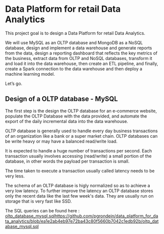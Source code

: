 # Data Platform for retail Data Analytics

This project goal is to design a Data Platform for retail Data Analytics. 

We will use MySQL as an OLTP database and MongoDB as a NoSQL database, design and implement a data warehouse and generate reports from the data, design a reporting dashboard that reflects the key metrics of the business, extract data from OLTP and NoSQL databases, transform it and load it into the data warehouse, then create an ETL pipeline, and finally, create a Spark connection to the data warehouse and then deploy a machine learning model.

Let’s go.

## Design of a OLTP database - MySQL

The first step is the design the OLTP database for an e-commerce website, populate the OLTP Database with the data provided, and automate the export of the daily incremental data into the data warehouse.

OLTP database is generally used to handle every day business transactions of an organization like a bank or a super market chain. OLTP databases can be write heavy or may have a balanced read/write load.

It is expected to handle a huge number of transactions per second. Each transaction usually involves accessing (read/write) a small portion of the database, in other words the payload per transaction is small. 

The time taken to execute a transaction usually called latency needs to be very less.

The schema of an OLTP database is higly normalized so as to achieve a very low latency. To further improve the latency an OLTP database stores only the recent data like the last few week's data. They are usually run on storage that is very fast like SSD.

The SQL queries can be found here : [oltp_database_mysql.sql](https://github.com/pgrondein/data_platform_for_data_analytics/blob/ea1e2ab4eb97e72ba43c80f5660b7042c1edb92b/oltp_database_mysql.sql)https://github.com/pgrondein/data_platform_for_data_analytics/blob/ea1e2ab4eb97e72ba43c80f5660b7042c1edb92b/oltp_database_mysql.sql

